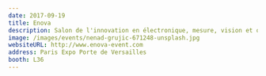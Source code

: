 ```yaml
---
date: 2017-09-19
title: Enova
description: Salon de l'innovation en électronique, mesure, vision et optique
image: /images/events/nenad-grujic-671248-unsplash.jpg
websiteURL: http://www.enova-event.com
address: Paris Expo Porte de Versailles
booth: L36
---
```

